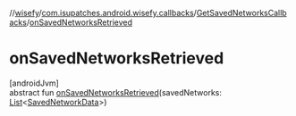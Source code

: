 //[wisefy](../../../index.md)/[com.isupatches.android.wisefy.callbacks](../index.md)/[GetSavedNetworksCallbacks](index.md)/[onSavedNetworksRetrieved](on-saved-networks-retrieved.md)

# onSavedNetworksRetrieved

[androidJvm]\
abstract fun [onSavedNetworksRetrieved](on-saved-networks-retrieved.md)(savedNetworks: [List](https://kotlinlang.org/api/latest/jvm/stdlib/kotlin.collections/-list/index.html)<[SavedNetworkData](../../com.isupatches.android.wisefy.savednetworks.entities/-saved-network-data/index.md)>)
